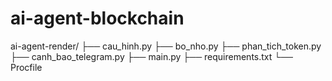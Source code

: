 # ai-agent-blockchain

ai-agent-render/
├── cau_hinh.py
├── bo_nho.py
├── phan_tich_token.py
├── canh_bao_telegram.py
├── main.py
├── requirements.txt
└── Procfile
